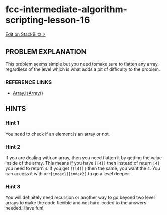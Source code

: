 # fcc-intermediate-algorithm-scripting-lesson-16

[Edit on StackBlitz ⚡️](https://stackblitz.com/edit/js-ydc53d)

## PROBLEM EXPLANATION
This problem seems simple but you need tomake sure to flatten any array, regardless of the level which is what adds a bit of difficulty to the problem.

### REFERENCE LINKS
- [Array.isArray()](https://forum.freecodecamp.org/t/how-to-use-javascript-array-isarray-explained-with-examples/14284)

## HINTS
### Hint 1
You need to check if an element is an array or not.

### Hint 2
If you are dealing with an array, then you need flatten it by getting the value inside of the array.  This means if you have `[[4]]` then instead of return `[4]` you need to return `4`.  If you get `[[[4]]]` then the same, you want the `4`.  You can access it with `arr[index1][index2]` to go a level deeper.

### Hint 3
You will definitely need recursion or another way to go beyond two level arrays to make the code flexible and not hard-coded to the answers needed.  Have fun!

